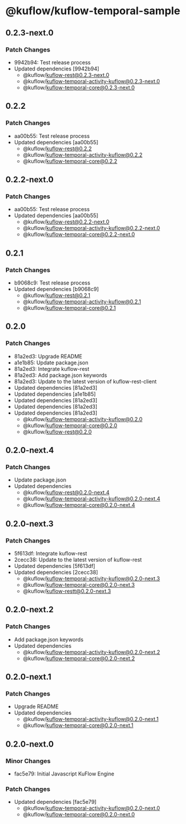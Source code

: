 # @kuflow/kuflow-temporal-sample

## 0.2.3-next.0

### Patch Changes

- 9942b94: Test release process
- Updated dependencies [9942b94]
  - @kuflow/kuflow-rest@0.2.3-next.0
  - @kuflow/kuflow-temporal-activity-kuflow@0.2.3-next.0
  - @kuflow/kuflow-temporal-core@0.2.3-next.0

## 0.2.2

### Patch Changes

- aa00b55: Test release process
- Updated dependencies [aa00b55]
  - @kuflow/kuflow-rest@0.2.2
  - @kuflow/kuflow-temporal-activity-kuflow@0.2.2
  - @kuflow/kuflow-temporal-core@0.2.2

## 0.2.2-next.0

### Patch Changes

- aa00b55: Test release process
- Updated dependencies [aa00b55]
  - @kuflow/kuflow-rest@0.2.2-next.0
  - @kuflow/kuflow-temporal-activity-kuflow@0.2.2-next.0
  - @kuflow/kuflow-temporal-core@0.2.2-next.0

## 0.2.1

### Patch Changes

- b9068c9: Test release process
- Updated dependencies [b9068c9]
  - @kuflow/kuflow-rest@0.2.1
  - @kuflow/kuflow-temporal-activity-kuflow@0.2.1
  - @kuflow/kuflow-temporal-core@0.2.1

## 0.2.0

### Patch Changes

- 81a2ed3: Upgrade README
- a1e1b85: Update package.json
- 81a2ed3: Integrate kuflow-rest
- 81a2ed3: Add package.json keywords
- 81a2ed3: Update to the latest version of kuflow-rest-client
- Updated dependencies [81a2ed3]
- Updated dependencies [a1e1b85]
- Updated dependencies [81a2ed3]
- Updated dependencies [81a2ed3]
- Updated dependencies [81a2ed3]
  - @kuflow/kuflow-temporal-activity-kuflow@0.2.0
  - @kuflow/kuflow-temporal-core@0.2.0
  - @kuflow/kuflow-rest@0.2.0

## 0.2.0-next.4

### Patch Changes

- Update package.json
- Updated dependencies
  - @kuflow/kuflow-rest@0.2.0-next.4
  - @kuflow/kuflow-temporal-activity-kuflow@0.2.0-next.4
  - @kuflow/kuflow-temporal-core@0.2.0-next.4

## 0.2.0-next.3

### Patch Changes

- 5f613df: Integrate kuflow-rest
- 2cecc38: Update to the latest version of kuflow-rest
- Updated dependencies [5f613df]
- Updated dependencies [2cecc38]
  - @kuflow/kuflow-temporal-activity-kuflow@0.2.0-next.3
  - @kuflow/kuflow-temporal-core@0.2.0-next.3
  - @kuflow/kuflow-restt@0.2.0-next.3

## 0.2.0-next.2

### Patch Changes

- Add package.json keywords
- Updated dependencies
  - @kuflow/kuflow-temporal-activity-kuflow@0.2.0-next.2
  - @kuflow/kuflow-temporal-core@0.2.0-next.2

## 0.2.0-next.1

### Patch Changes

- Upgrade README
- Updated dependencies
  - @kuflow/kuflow-temporal-activity-kuflow@0.2.0-next.1
  - @kuflow/kuflow-temporal-core@0.2.0-next.1

## 0.2.0-next.0

### Minor Changes

- fac5e79: Initial Javascript KuFlow Engine

### Patch Changes

- Updated dependencies [fac5e79]
  - @kuflow/kuflow-temporal-activity-kuflow@0.2.0-next.0
  - @kuflow/kuflow-temporal-core@0.2.0-next.0
